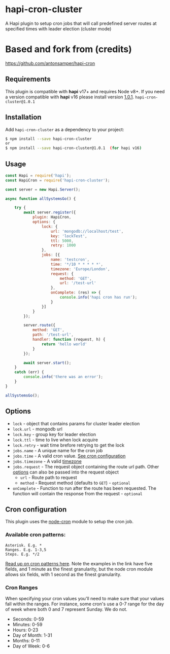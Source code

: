 # hapi-cron-cluster
A Hapi plugin to setup cron jobs that will call predefined server routes at specified times with leader election (cluster mode)

# Based and fork from (credits)
https://github.com/antonsamper/hapi-cron

## Requirements
This plugin is compatible with **hapi** v17+ and requires Node v8+.
If you need a version compatible with **hapi** v16 please install version [1.0.1](https://github.com/meg4mi/hapi-cron-cluster/releases/tag/v1.0.1).
`hapi-cron-cluster@1.0.1`

## Installation
Add `hapi-cron-cluster` as a dependency to your project:

```bash
$ npm install --save hapi-cron-cluster
or
$ npm install --save hapi-cron-cluster@1.0.1  (for hapi v16)
```


## Usage
```javascript
const Hapi = require('hapi');
const HapiCron = require('hapi-cron-cluster');

const server = new Hapi.Server();

async function allSystemsGo() {

    try {
        await server.register({
            plugin: HapiCron,
            options: {
                lock: {
                    url: 'mongodb://localhost/test',
                    key: 'lockTest',
                    ttl: 5000,
                    retry: 1000
                },
                jobs: [{
                    name: 'testcron',
                    time: '*/10 * * * * *',
                    timezone: 'Europe/London',
                    request: {
                        method: 'GET',
                        url: '/test-url'
                    },
                    onComplete: (res) => {
                        console.info('hapi cron has run');
                    }
                }]
            }
        });

        server.route({
            method: 'GET',
            path: '/test-url',
            handler: function (request, h) {
                return 'hello world'
            }
        });

        await server.start();
    }
    catch (err) {
        console.info('there was an error');
    }
}

allSystemsGo();
```

## Options
* `lock` - object that contains params for cluster leader election
* `lock.url` - mongodb url
* `lock.key` - group key for leader election
* `lock.ttl` - time to live when lock acquire
* `lock.retry` - wait time brefore retrying to get the lock
* `jobs.name` - A unique name for the cron job
* `jobs.time` - A valid cron value. [See cron configuration](#cron-configuration)
* `jobs.timezone` - A valid [timezone](https://momentjs.com/timezone/)
* `jobs.request` - The request object containing the route url path. Other [options](https://hapijs.com/api#serverinjectoptions-callback) can also be passed into the request object 
    * `url` - Route path to request
    * `method` - Request method (defaults to `GET`) - `optional`
* `onComplete` - Function to run after the route has been requested. The function will contain the response from the request - `optional`


## Cron configuration
This plugin uses the [node-cron](https://github.com/kelektiv/node-cron) module to setup the cron job. 


### Available cron patterns:
```
Asterisk. E.g. *
Ranges. E.g. 1-3,5
Steps. E.g. */2
```
    

[Read up on cron patterns here](http://crontab.org). Note the examples in the link have five fields, and 1 minute as the finest granularity, but the node cron module allows six fields, with 1 second as the finest granularity.

### Cron Ranges
When specifying your cron values you'll need to make sure that your values fall within the ranges. For instance, some cron's use a 0-7 range for the day of week where both 0 and 7 represent Sunday. We do not.

 * Seconds: 0-59
 * Minutes: 0-59
 * Hours: 0-23
 * Day of Month: 1-31
 * Months: 0-11
 * Day of Week: 0-6
